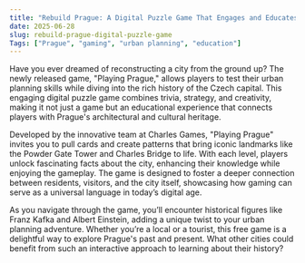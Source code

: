 ```yaml
---
title: "Rebuild Prague: A Digital Puzzle Game That Engages and Educates"
date: 2025-06-28
slug: rebuild-prague-digital-puzzle-game
Tags: ["Prague", "gaming", "urban planning", "education"]
---
```


Have you ever dreamed of reconstructing a city from the ground up? The newly released game, "Playing Prague," allows players to test their urban planning skills while diving into the rich history of the Czech capital. This engaging digital puzzle game combines trivia, strategy, and creativity, making it not just a game but an educational experience that connects players with Prague's architectural and cultural heritage.

Developed by the innovative team at Charles Games, "Playing Prague" invites you to pull cards and create patterns that bring iconic landmarks like the Powder Gate Tower and Charles Bridge to life. With each level, players unlock fascinating facts about the city, enhancing their knowledge while enjoying the gameplay. The game is designed to foster a deeper connection between residents, visitors, and the city itself, showcasing how gaming can serve as a universal language in today’s digital age.

As you navigate through the game, you’ll encounter historical figures like Franz Kafka and Albert Einstein, adding a unique twist to your urban planning adventure. Whether you’re a local or a tourist, this free game is a delightful way to explore Prague's past and present. What other cities could benefit from such an interactive approach to learning about their history?
